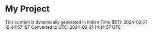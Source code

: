 # My Project

This content is dynamically generated in Indian Time (IST): 2024-02-21 19:44:57 IST
Converted to UTC: 2024-02-21 14:14:57 UTC
